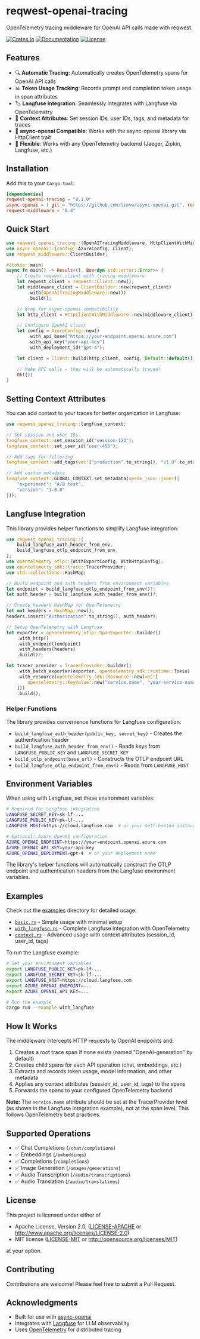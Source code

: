 # reqwest-openai-tracing

OpenTelemetry tracing middleware for OpenAI API calls made with reqwest.

[![Crates.io](https://img.shields.io/crates/v/reqwest-openai-tracing.svg)](https://crates.io/crates/reqwest-openai-tracing)
[![Documentation](https://docs.rs/reqwest-openai-tracing/badge.svg)](https://docs.rs/reqwest-openai-tracing)
[![License](https://img.shields.io/crates/l/reqwest-openai-tracing.svg)](https://github.com/timvw/reqwest-openai-tracing#license)

## Features

- 🔍 **Automatic Tracing**: Automatically creates OpenTelemetry spans for OpenAI API calls
- 📊 **Token Usage Tracking**: Records prompt and completion token usage in span attributes
- 🏷️ **Langfuse Integration**: Seamlessly integrates with Langfuse via OpenTelemetry
- 🎯 **Context Attributes**: Set session IDs, user IDs, tags, and metadata for traces
- 🚀 **async-openai Compatible**: Works with the async-openai library via HttpClient trait
- 🔧 **Flexible**: Works with any OpenTelemetry backend (Jaeger, Zipkin, Langfuse, etc.)

## Installation

Add this to your `Cargo.toml`:

```toml
[dependencies]
reqwest-openai-tracing = "0.1.0"
async-openai = { git = "https://github.com/timvw/async-openai.git", rev = "baadc6a" }
reqwest-middleware = "0.4"
```

## Quick Start

```rust
use reqwest_openai_tracing::{OpenAITracingMiddleware, HttpClientWithMiddleware};
use async_openai::{config::AzureConfig, Client};
use reqwest_middleware::ClientBuilder;

#[tokio::main]
async fn main() -> Result<(), Box<dyn std::error::Error>> {
    // Create reqwest client with tracing middleware
    let reqwest_client = reqwest::Client::new();
    let middleware_client = ClientBuilder::new(reqwest_client)
        .with(OpenAITracingMiddleware::new())
        .build();

    // Wrap for async-openai compatibility
    let http_client = HttpClientWithMiddleware::new(middleware_client);

    // Configure OpenAI client
    let config = AzureConfig::new()
        .with_api_base("https://your-endpoint.openai.azure.com")
        .with_api_key("your-api-key")
        .with_deployment_id("gpt-4");

    let client = Client::build(http_client, config, Default::default());

    // Make API calls - they will be automatically traced!
    Ok(())
}
```

## Setting Context Attributes

You can add context to your traces for better organization in Langfuse:

```rust
use reqwest_openai_tracing::langfuse_context;

// Set session and user IDs
langfuse_context::set_session_id("session-123");
langfuse_context::set_user_id("user-456");

// Add tags for filtering
langfuse_context::add_tags(vec!["production".to_string(), "v1.0".to_string()]);

// Add custom metadata
langfuse_context::GLOBAL_CONTEXT.set_metadata(serde_json::json!({
    "experiment": "A/B test",
    "version": "1.0.0"
}));
```

## Langfuse Integration

This library provides helper functions to simplify Langfuse integration:

```rust
use reqwest_openai_tracing::{
    build_langfuse_auth_header_from_env,
    build_langfuse_otlp_endpoint_from_env,
};
use opentelemetry_otlp::{WithExportConfig, WithHttpConfig};
use opentelemetry_sdk::trace::TracerProvider;
use std::collections::HashMap;

// Build endpoint and auth headers from environment variables
let endpoint = build_langfuse_otlp_endpoint_from_env()?;
let auth_header = build_langfuse_auth_header_from_env()?;

// Create headers HashMap for OpenTelemetry
let mut headers = HashMap::new();
headers.insert("Authorization".to_string(), auth_header);

// Setup OpenTelemetry with Langfuse
let exporter = opentelemetry_otlp::SpanExporter::builder()
    .with_http()
    .with_endpoint(endpoint)
    .with_headers(headers)
    .build()?;

let tracer_provider = TracerProvider::builder()
    .with_batch_exporter(exporter, opentelemetry_sdk::runtime::Tokio)
    .with_resource(opentelemetry_sdk::Resource::new(vec![
        opentelemetry::KeyValue::new("service.name", "your-service-name"),
    ]))
    .build();
```

### Helper Functions

The library provides convenience functions for Langfuse configuration:

- `build_langfuse_auth_header(public_key, secret_key)` - Creates the authentication header
- `build_langfuse_auth_header_from_env()` - Reads keys from `LANGFUSE_PUBLIC_KEY` and `LANGFUSE_SECRET_KEY`
- `build_otlp_endpoint(base_url)` - Constructs the OTLP endpoint URL
- `build_langfuse_otlp_endpoint_from_env()` - Reads from `LANGFUSE_HOST`

## Environment Variables

When using with Langfuse, set these environment variables:

```bash
# Required for Langfuse integration
LANGFUSE_SECRET_KEY=sk-lf-...
LANGFUSE_PUBLIC_KEY=pk-lf-...
LANGFUSE_HOST=https://cloud.langfuse.com  # or your self-hosted instance

# Optional: Azure OpenAI configuration
AZURE_OPENAI_ENDPOINT=https://your-endpoint.openai.azure.com
AZURE_OPENAI_API_KEY=your-api-key
AZURE_OPENAI_DEPLOYMENT=gpt-4  # or your deployment name
```

The library's helper functions will automatically construct the OTLP endpoint and authentication headers from the Langfuse environment variables.

## Examples

Check out the [examples](examples/) directory for detailed usage:

- [`basic.rs`](examples/basic.rs) - Simple usage with minimal setup
- [`with_langfuse.rs`](examples/with_langfuse.rs) - Complete Langfuse integration with OpenTelemetry
- [`context.rs`](examples/context.rs) - Advanced usage with context attributes (session_id, user_id, tags)

To run the Langfuse example:

```bash
# Set your environment variables
export LANGFUSE_PUBLIC_KEY=pk-lf-...
export LANGFUSE_SECRET_KEY=sk-lf-...
export LANGFUSE_HOST=https://cloud.langfuse.com
export AZURE_OPENAI_ENDPOINT=...
export AZURE_OPENAI_API_KEY=...

# Run the example
cargo run --example with_langfuse
```

## How It Works

The middleware intercepts HTTP requests to OpenAI endpoints and:

1. Creates a root trace span if none exists (named "OpenAI-generation" by default)
2. Creates child spans for each API operation (chat, embeddings, etc.)
3. Extracts and records token usage, model information, and other metadata
4. Applies any context attributes (session_id, user_id, tags) to the spans
5. Forwards the spans to your configured OpenTelemetry backend

**Note:** The `service.name` attribute should be set at the TracerProvider level (as shown in the Langfuse integration example), not at the span level. This follows OpenTelemetry best practices.

## Supported Operations

- ✅ Chat Completions (`/chat/completions`)
- ✅ Embeddings (`/embeddings`)
- ✅ Completions (`/completions`)
- ✅ Image Generation (`/images/generations`)
- ✅ Audio Transcription (`/audio/transcriptions`)
- ✅ Audio Translation (`/audio/translations`)

## License

This project is licensed under either of

- Apache License, Version 2.0, ([LICENSE-APACHE](LICENSE-APACHE) or http://www.apache.org/licenses/LICENSE-2.0)
- MIT license ([LICENSE-MIT](LICENSE-MIT) or http://opensource.org/licenses/MIT)

at your option.

## Contributing

Contributions are welcome! Please feel free to submit a Pull Request.

## Acknowledgments

- Built for use with [async-openai](https://github.com/64bit/async-openai)
- Integrates with [Langfuse](https://langfuse.com) for LLM observability
- Uses [OpenTelemetry](https://opentelemetry.io) for distributed tracing